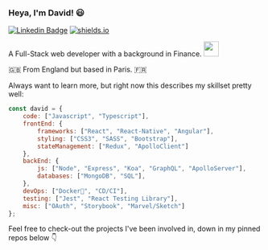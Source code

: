 ### Heya, I'm David! :smiley:

[![Linkedin Badge](https://img.shields.io/badge/-LinkedIn-blue?style=flat-square&logo=Linkedin&logoColor=white&link=https://www.linkedin.com/in/harshkumarkhatri/)](https://www.linkedin.com/in/david-hardy50/)
[![shields.io](https://img.shields.io/badge/My%20Portfolio-brightgreen?style=flat-square)](https://shields.io)

A Full-Stack web developer with a background in Finance. <img src="https://media.giphy.com/media/WUlplcMpOCEmTGBtBW/giphy.gif" width="30">

:gb:  From England but based in Paris. :fr:

Always want to learn more, but right now this describes my skillset pretty well:

```javascript
const david = {
    code: ["Javascript", "Typescript"],
    frontEnd: {
        frameworks: ["React", "React-Native", "Angular"],
        styling: ["CSS3", "SASS", "Bootstrap"],
        stateManagement: ["Redux", "ApolloClient"]
    },
    backEnd: {
        js: ["Node", "Express", "Koa", "GraphQL", "ApolloServer"],
        databases: ["MongoDB", "SQL"],
    },
    devOps: ["Docker🐳", "CD/CI"],
    testing: ["Jest", "React Testing Library"],
    misc: ["OAuth", "Storybook", "Marvel/Sketch"]
};
```

Feel free to check-out the projects I've been involved in, down in my pinned repos below :point_down:

